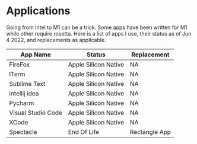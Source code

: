 # Applications

Going from Intel to M1 can be a trick. Some apps have been written for M1 while other require rosetta. Here is a list of
apps I use, their status as of Jun 4 2022, and replacements as applicable.

| App Name  | Status                          | Replacement |
|-----------|---------------------------------|---|
| FireFox   | Apple Silicon Native            |NA|
|ITerm| Apple Silicon Native            | NA|
|Sublime Text| Apple Silicon Native            | NA|
| intellij idea| Apple Silicon Native            | NA|
|Pycharm | Apple Silicon Native            | NA|
| Visual Studio Code | Apple Silicon Native            | NA|
| XCode | Apple Silicon Native            | NA|
| Spectacle | End Of Life | Rectangle App| 


